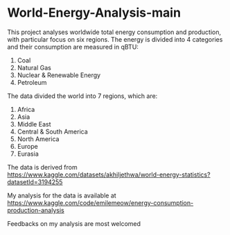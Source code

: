 # World-Energy-Analysis-main
This project analyses worldwide total energy consumption and production, with particular focus on six regions. 
The energy is divided into 4 categories and their consumption are measured in qBTU:
1. Coal
2. Natural Gas
3. Nuclear & Renewable Energy
4. Petroleum

The data divided the world into 7 regions, which are:
1. Africa
2. Asia
3. Middle East
4. Central & South America
5. North America
6. Europe
7. Eurasia

The data is derived from https://www.kaggle.com/datasets/akhiljethwa/world-energy-statistics?datasetId=3194255

My analysis for the data is available at https://www.kaggle.com/code/emilemeow/energy-consumption-production-analysis

Feedbacks on my analysis are most welcomed
